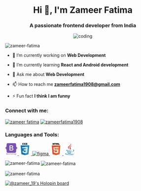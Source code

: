 <h1 align="center">Hi 👋, I'm Zameer Fatima</h1>
<h3 align="center">A passionate frontend developer from India</h3>
<p align = "center">
<img  alt="coding" width="400" src="https://media.tenor.com/PP9v7VIs6R4AAAAd/scaler-create-impact.gif">
</p>
<p align="left"> <img src="https://komarev.com/ghpvc/?username=zameer-fatima&label=Profile%20views&color=0e75b6&style=flat" alt="zameer-fatima" /> </p>

- 🔭 I’m currently working on **Web Development**

- 🌱 I’m currently learning **React and Android development**

- 💬 Ask me about **Web Development**

- 📫 How to reach me **zameerfatima1908@gmail.com**

- ⚡ Fun fact **I think I am funny**

<h3 align="left">Connect with me:</h3>
<p align="left">
<a href="https://linkedin.com/in/zameer-fatima-24b0451b6" target="blank"><img align="center" src="https://raw.githubusercontent.com/rahuldkjain/github-profile-readme-generator/master/src/images/icons/Social/linked-in-alt.svg" alt="zameer fatima" height="30" width="40" /></a>
<a href="https://www.leetcode.com/zameerfatima1908" target="blank"><img align="center" src="https://raw.githubusercontent.com/rahuldkjain/github-profile-readme-generator/master/src/images/icons/Social/leet-code.svg" alt="zameerfatima1908" height="30" width="40" /></a>
</p>

<h3 align="left">Languages and Tools:</h3>
<p align="left"> <a href="https://getbootstrap.com" target="_blank" rel="noreferrer"> <img src="https://raw.githubusercontent.com/devicons/devicon/master/icons/bootstrap/bootstrap-plain-wordmark.svg" alt="bootstrap" width="40" height="40"/> </a> <a href="https://www.w3schools.com/css/" target="_blank" rel="noreferrer"> <img src="https://raw.githubusercontent.com/devicons/devicon/master/icons/css3/css3-original-wordmark.svg" alt="css3" width="40" height="40"/> </a> <a href="https://www.figma.com/" target="_blank" rel="noreferrer"> <img src="https://www.vectorlogo.zone/logos/figma/figma-icon.svg" alt="figma" width="40" height="40"/> </a> <a href="https://www.w3.org/html/" target="_blank" rel="noreferrer"> <img src="https://raw.githubusercontent.com/devicons/devicon/master/icons/html5/html5-original-wordmark.svg" alt="html5" width="40" height="40"/> </a> <a href="https://www.java.com" target="_blank" rel="noreferrer"> <img src="https://raw.githubusercontent.com/devicons/devicon/master/icons/java/java-original.svg" alt="java" width="40" height="40"/> </a> </p>

<p><img align="left" src="https://github-readme-stats.vercel.app/api/top-langs?username=zameer-fatima&show_icons=true&locale=en&layout=compact" alt="zameer-fatima" /></p>

<p>&nbsp;<img align="center" src="https://github-readme-stats.vercel.app/api?username=zameer-fatima&show_icons=true&locale=en" alt="zameer-fatima" /></p>

<p><img align="center" src="https://github-readme-streak-stats.herokuapp.com/?user=zameer-fatima&" alt="zameer-fatima" /></p>
                    
 [![@zameer_19's Holopin board](https://holopin.io/api/user/board?user=zameer_19)](https://holopin.io/@zameer_19)


